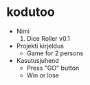 # kodutoo
* Nimi
    1. Dice Roller v0.1
* Projekti kirjeldus
    * Game for 2 persons
* Kasutusjuhend
    * Press "GO" button
    * Win or lose
    
